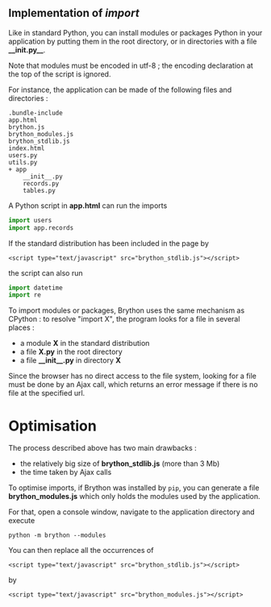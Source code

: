 Implementation of _import_
--------------------------

Like in standard Python, you can install modules or packages Python in your
application by putting them in the root directory, or in directories with a
file __\_\_init.py\_\___.

Note that modules must be encoded in utf-8 ; the encoding declaration at the
top of the script is ignored.

For instance, the application can be made of the following files and
directories :

    .bundle-include
    app.html
    brython.js
    brython_modules.js
    brython_stdlib.js
    index.html
    users.py
    utils.py
    + app
        __init__.py
        records.py
        tables.py

A Python script in __app.html__ can run the imports

```python
import users
import app.records
```

If the standard distribution has been included in the page by

    <script type="text/javascript" src="brython_stdlib.js"></script>

the script can also run

```python
import datetime
import re
```

To import modules or packages, Brython uses the same mechanism as CPython : to
resolve "import X", the program looks for a file in several places :

- a module __X__ in the standard distribution
- a file __X.py__ in the root directory
- a file __\_\_init\_\_.py__ in directory __X__

Since the browser has no direct access to the file system, looking for a file
must be done by an Ajax call, which returns an error message if there is no
file at the specified url.

Optimisation
============
The process described above has two main drawbacks :

- the relatively big size of __brython_stdlib.js__ (more than 3 Mb)
- the time taken by Ajax calls

To optimise imports, if Brython was installed by `pip`, you can generate
a file __brython_modules.js__ which only holds the modules used by the
application.

For that, open a console window, navigate to the application directory and
execute

`python -m brython --modules`

You can then replace all the occurrences of

    <script type="text/javascript" src="brython_stdlib.js"></script>

by

    <script type="text/javascript" src="brython_modules.js"></script>


